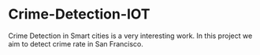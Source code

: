 # Crime-Detection-IOT
Crime Detection in Smart cities is a very interesting work. In this project we aim to detect crime rate in San Francisco.
